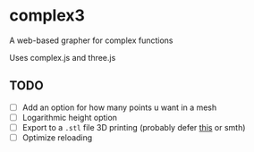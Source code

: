 # complex3

A web-based grapher for complex functions

Uses complex.js and three.js

## TODO

-   [ ] Add an option for how many points u want in a mesh
-   [ ] Logarithmic height option
-   [ ] Export to a `.stl` file 3D printing (probably defer [this](https://github.com/eligrey/FileSaver.js/) or smth)
-   [ ] Optimize reloading
